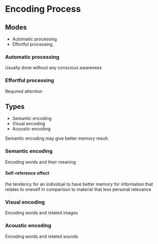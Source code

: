 # Encoding Process

## Modes

- Automatic processing
- Effortful processing

### Automatic processing

Usually done without any conscious awareness

### Effortful processing

Required attention

## Types

- Semantic encoding
- Visual encoding
- Acoustic encoding

Semantic encoding may give better memory result.

### Semantic encoding

Encoding words and their meaning

#### Self-reference effect

the tendency for an individual to have better memory for information that relates to oneself in comparison to material that less personal relevance

### Visual encoding

Encoding words and related images

### Acoustic encoding

Encoding words and related sounds